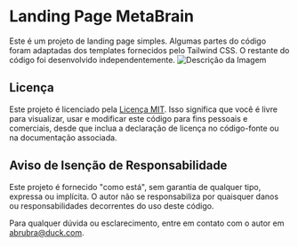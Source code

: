 # Landing Page MetaBrain

Este é um projeto de landing page simples. Algumas partes do código foram adaptadas dos templates fornecidos pelo Tailwind CSS. O restante do código foi desenvolvido independentemente.
![Descrição da Imagem](https://i.imgur.com/0Bfzdsq.png)


## Licença

Este projeto é licenciado pela [Licença MIT](LICENSE). Isso significa que você é livre para visualizar, usar e modificar este código para fins pessoais e comerciais, desde que inclua a declaração de licença no código-fonte ou na documentação associada.

## Aviso de Isenção de Responsabilidade

Este projeto é fornecido "como está", sem garantia de qualquer tipo, expressa ou implícita. O autor não se responsabiliza por quaisquer danos ou responsabilidades decorrentes do uso deste código.

Para qualquer dúvida ou esclarecimento, entre em contato com o autor em [abrubra@duck.com](mailto:abrubra@duck.com).
